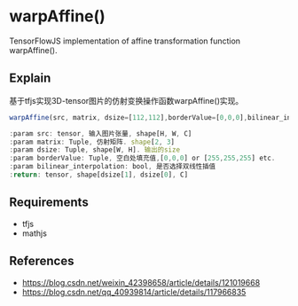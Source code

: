 # warpAffine()
TensorFlowJS implementation of affine transformation function warpAffine().


## Explain
基于tfjs实现3D-tensor图片的仿射变换操作函数warpAffine()实现。

```javascript
warpAffine(src, matrix, dsize=[112,112],borderValue=[0,0,0],bilinear_interpolation=true)

:param src: tensor, 输入图片张量, shape[H, W, C]
:param matrix: Tuple, 仿射矩阵. shape[2, 3]
:param dsize: Tuple, shape[W, H]. 输出的size
:param borderValue: Tuple, 空白处填充值,[0,0,0] or [255,255,255] etc.
:param bilinear_interpolation: bool, 是否选择双线性插值
:return: tensor, shape[dsize[1], dsize[0], C]
```


## Requirements
- tfjs
- mathjs


## References
- https://blog.csdn.net/weixin_42398658/article/details/121019668
- https://blog.csdn.net/qq_40939814/article/details/117966835

